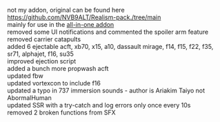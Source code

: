 not my addon, original can be found here https://github.com/NVB9ALT/Realism-pack./tree/main <br/>
mainly for use in the [all-in-one addon](https://github.com/geofs-pilot/GeoFS-All-in-one-Addon/tree/main) <br/>
removed some UI notifications and commented the spoiler arm feature <br/>
removed carrier catapults <br/>
added 6 ejectable acft, xb70, x15, a10, dassault mirage, f14, f15, f22, f35, sr71, alphajet, f16, su35 <br/>
improved ejection script <br/>
added a bunch more propwash acft <br/>
updated fbw <br/>
updated vortexcon to include f16<br/>
updated a typo in 737 immersion sounds - author is Ariakim Taiyo not AbormalHuman <br/>
updated SSR with a try-catch and log errors only once every 10s <br/>
removed 2 broken functions from SFX